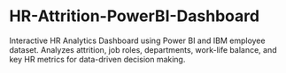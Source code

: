# HR-Attrition-PowerBI-Dashboard
Interactive HR Analytics Dashboard using Power BI and IBM employee dataset. Analyzes attrition, job roles, departments, work-life balance, and key HR metrics for data-driven decision making.
